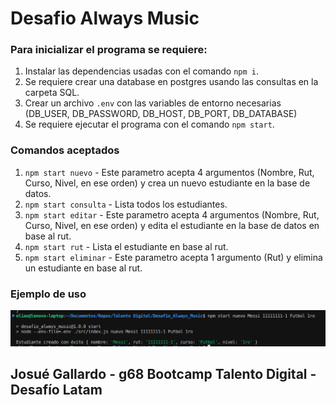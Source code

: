 # Desafio Always Music

### Para inicializar el programa se requiere:

1. Instalar las dependencias usadas con el comando `npm i`.
2. Se requiere crear una database en postgres usando las consultas en la carpeta SQL.
3. Crear un archivo `.env` con las variables de entorno necesarias (DB_USER, DB_PASSWORD, DB_HOST, DB_PORT, DB_DATABASE)
4. Se requiere ejecutar el programa con el comando `npm start`.

### Comandos aceptados

1. `npm start nuevo` - Este parametro acepta 4 argumentos (Nombre, Rut, Curso, Nivel, en ese orden) y crea un nuevo estudiante en la base de datos.
2. `npm start consulta` - Lista todos los estudiantes.
3. `npm start editar` - Este parametro acepta 4 argumentos (Nombre, Rut, Curso, Nivel, en ese orden) y edita el estudiante en la base de datos en base al rut.
4. `npm start rut` - Lista el estudiante en base al rut.
5. `npm start eliminar` - Este parametro acepta 1 argumento (Rut) y elimina un estudiante en base al rut.

### Ejemplo de uso

![Imagen](./screenshot/1.png)

## Josué Gallardo - g68 Bootcamp Talento Digital - Desafío Latam
